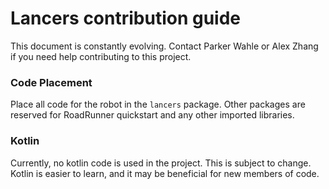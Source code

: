 # Lancers contribution guide

This document is constantly evolving. Contact Parker Wahle or Alex Zhang if you need help contributing to this project.

### Code Placement

Place all code for the robot in the `lancers` package. Other packages are reserved for RoadRunner quickstart and any other imported libraries.

### Kotlin

Currently, no kotlin code is used in the project. This is subject to change. Kotlin is easier to learn, and it may be beneficial for new members of code.
